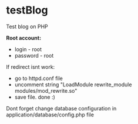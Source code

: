 # testBlog
Test blog on PHP

<b>Root account:</b> 
- login - root
- password - root

If redirect isnt work:

- go to httpd.conf file
- uncomment string "LoadModule rewrite_module modules/mod_rewrite.so"
- save file. done :)

Dont forget change database configuration in application/database/config.php file
